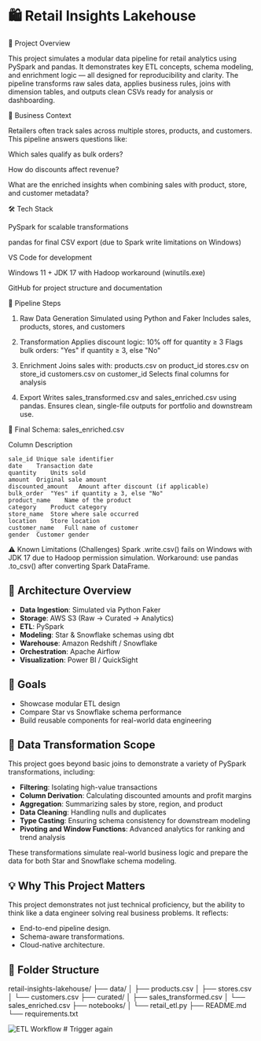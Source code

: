 # 🛍️ Retail Insights Lakehouse

📌 Project Overview

This project simulates a modular data pipeline for retail analytics using PySpark and pandas. It demonstrates key ETL concepts, schema modeling, and enrichment logic — all designed for reproducibility and clarity. The pipeline transforms raw sales data, applies business rules, joins with dimension tables, and outputs clean CSVs ready for analysis or dashboarding.

🧠 Business Context

Retailers often track sales across multiple stores, products, and customers. This pipeline answers questions like:

Which sales qualify as bulk orders?

How do discounts affect revenue?

What are the enriched insights when combining sales with product, store, and customer metadata?

🛠️ Tech Stack

PySpark for scalable transformations

pandas for final CSV export (due to Spark write limitations on Windows)

VS Code for development

Windows 11 + JDK 17 with Hadoop workaround (winutils.exe)

GitHub for project structure and documentation

🧪 Pipeline Steps
1. Raw Data Generation
Simulated using Python and Faker
Includes sales, products, stores, and customers

2. Transformation
Applies discount logic: 10% off for quantity ≥ 3
Flags bulk orders: "Yes" if quantity ≥ 3, else "No"

3. Enrichment
Joins sales with:
    products.csv on product_id
    stores.csv on store_id
    customers.csv on customer_id
Selects final columns for analysis

4. Export
Writes sales_transformed.csv and sales_enriched.csv using pandas.
Ensures clean, single-file outputs for portfolio and downstream use.

🧬 Final Schema: sales_enriched.csv

Column	Description

    sale_id	Unique sale identifier
    date	Transaction date
    quantity	Units sold
    amount	Original sale amount
    discounted_amount	Amount after discount (if applicable)
    bulk_order	"Yes" if quantity ≥ 3, else "No"
    product_name	Name of the product
    category	Product category
    store_name	Store where sale occurred
    location	Store location
    customer_name	Full name of customer
    gender	Customer gender

⚠️ Known Limitations (Challenges)
Spark .write.csv() fails on Windows with JDK 17 due to Hadoop permission simulation.
Workaround: use pandas .to_csv() after converting Spark DataFrame.


## 📐 Architecture Overview

- **Data Ingestion**: Simulated via Python Faker
- **Storage**: AWS S3 (Raw → Curated → Analytics)
- **ETL**: PySpark
- **Modeling**: Star & Snowflake schemas using dbt
- **Warehouse**: Amazon Redshift / Snowflake
- **Orchestration**: Apache Airflow
- **Visualization**: Power BI / QuickSight

## 🎯 Goals

- Showcase modular ETL design
- Compare Star vs Snowflake schema performance
- Build reusable components for real-world data engineering

## 🔄 Data Transformation Scope

This project goes beyond basic joins to demonstrate a variety of PySpark transformations, including:

- **Filtering**: Isolating high-value transactions
- **Column Derivation**: Calculating discounted amounts and profit margins
- **Aggregation**: Summarizing sales by store, region, and product
- **Data Cleaning**: Handling nulls and duplicates
- **Type Casting**: Ensuring schema consistency for downstream modeling
- **Pivoting and Window Functions**: Advanced analytics for ranking and trend analysis

These transformations simulate real-world business logic and prepare the data for both Star and Snowflake schema modeling.

## 💡 Why This Project Matters

This project demonstrates not just technical proficiency, but the ability to think like a data engineer solving real business problems. It reflects:
- End-to-end pipeline design.
- Schema-aware transformations.
- Cloud-native architecture.



## 📁 Folder Structure

retail-insights-lakehouse/
├── data/
│   ├── products.csv
│   ├── stores.csv
│   └── customers.csv
├── curated/
│   ├── sales_transformed.csv
│   └── sales_enriched.csv
├── notebooks/
│   └── retail_etl.py
├── README.md
└── requirements.txt

![ETL Workflow](https://github.com/neeilhp/retail-insights-lakehouse/actions/workflows/run_etl.yml/badge.svg)
#   T r i g g e r   a g a i n  
 